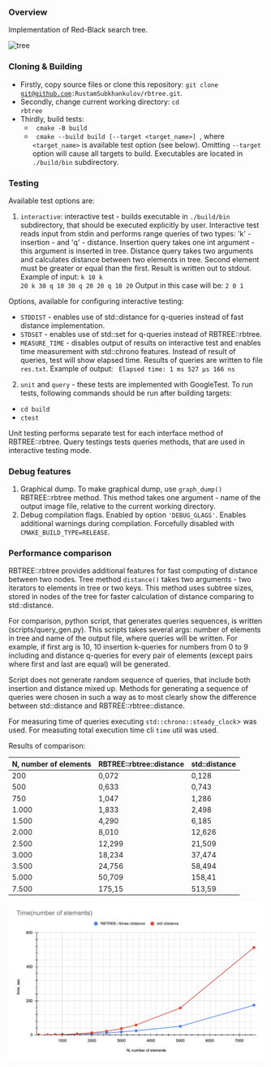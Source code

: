 ### Overview
Implementation of Red-Black search tree. 

<img src="https://github.com/RustamSubkhankulov/cpp-course/blob/main/rbtree/images/example.png" alt="tree" width="800">

### Cloning & Building
 - Firstly, copy source files or clone this repository: <code>git clone git@github.com:RustamSubkhankulov/rbtree.git</code>.
 - Secondly, change current working directory: 
 <code>cd rbtree</code>
 - Thirdly, build tests:
   - <code> cmake -B build </code>
   - <code> cmake --build build [--target <target_name>] </code>, where <code><target_name></code> is available test option (see below).
   Omitting <code>--target</code> option will cause all targets to build. 
   Executables are located in <code>./build/bin</code> subdirectory.

### Testing
Available test options are:
 1. <code>interactive</code>: interactive test - builds executable in <code>./build/bin</code> subdirectory, that should be executed explicitly by user. Interactive test reads input from stdin and performs range queries of two types: 'k' - insertion  - and 'q' - distance. Insertion query takes one int argument - this argument is inserted in tree. Distance query takes two arguments and calculates distance between two elements in tree. Second element must be greater or equal than the first. Result is written out to stdout. 
 Example of input: <code>k 10 k 20 k 30 q 10 30 q 20 20 q 10 20</code>
 Output in this case will be: <code>2 0 1 </code>

 Options, available for configuring interactive testing:
 - <code>STDDIST</code> - enables use of std::distance for q-queries instead of fast distance implementation.
  - <code>STDSET</code> - enables use of std::set for q-queries instead of RBTREE::rbtree.
 - <code>MEASURE_TIME</code> - disables output of results on interactive test and enables time measurement with std::chrono features. Instead of result of queries, test will show elapsed time. Results of queries are written to file <code>res.txt</code>. Example of output: <code> Elapsed time: 1 ms 527 µs 166 ns </code>

 2. <code>unit</code> and <code>query</code> - these tests are implemented with GoogleTest. To run tests, following commands should be run after building targets: 
  - <code>cd build</code>
  - <code>ctest</code>

  Unit testing performs separate test for each interface method of RBTREE::rbtree.
  Query testings tests queries methods, that are used in interactive testing mode.

### Debug features
1. Graphical dump. To make graphical dump, use <code>graph_dump()</code> RBTREE::rbtree method. This method takes one argument - name of the output image file, relative to the current working directory.
2. Debug compilation flags. Enabled by option <code>'DEBUG_GLAGS'</code>. Enables additional warnings during compilation. Forcefully disabled with <code>CMAKE_BUILD_TYPE=RELEASE</code>.

### Performance comparison
RBTREE::rbtree provides additional features for fast computing of distance between two nodes. Tree method <code>distance()</code> takes two arguments - two iterators to elements in tree or two keys. This method uses subtree sizes, stored in nodes of the tree for faster calculation of distance comparing to std::distance. 

For comparison, python script, that generates queries sequences, is written (scripts/query_gen.py). This scripts takes several args: number of elements in tree and name of the output file, where queries will be written. For example, if first arg is 10, 10 insertion k-queries for numbers from 0 to 9 including and distance q-queries for every pair of elements (except pairs where first and last are equal) will be generated. 

Script does not generate random sequence of queries, that include both insertion and distance mixed up. Methods for generating a sequence of queries were chosen in such a way as to most clearly show the difference between std::distance and RBTREE::rbtree::distance.

For measuring time of queries executing <code>std::chrono::steady_clock</code>> was used. 
For measuting total execution time cli <code>time</code> util was used.

Results of comparison:

| N, number of elements | RBTREE::rbtree::distance | std::distance |
|-----------------------|--------------------------|---------------|
| 200                   | 0,072                    | 0,128         |
| 500                   | 0,633                    | 0,743         |
| 750                   | 1,047                    | 1,286         |
| 1.000                 | 1,833                    | 2,498         |
| 1.500                 | 4,290                    | 6,185         |
| 2.000                 | 8,010                    | 12,626        |
| 2.500                 | 12,299                   | 21,509        |
| 3.000                 | 18,234                   | 37,474        |
| 3.500                 | 24,756                   | 58,494        |
| 5.000                 | 50,709                   | 158,41        |
| 7.500                 | 175,15                   | 513,59        |

<img src="https://github.com/RustamSubkhankulov/rbtree/blob/main/images/graph.png" alt="graph" width="800">
